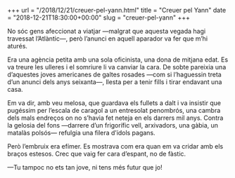 +++
url = "/2018/12/21/creuer-pel-yann.html"
title = "Creuer pel Yann"
date = "2018-12-21T18:30:00+00:00"
slug = "creuer-pel-yann"
+++

No sóc gens afeccionat a viatjar —malgrat que aquesta vegada hagi travessat l’Atlàntic—, però l’anunci en aquell aparador va fer que m’hi aturés.

Era una agència petita amb una sola oficinista, una dona de mitjana edat. Es va treure les ulleres i el somriure li va canviar la cara. De sobte pareixia una d’aquestes joves americanes de galtes rosades —com si l’haguessin treta d’un anunci dels anys seixanta—, llesta per a tenir fills i tirar endavant una casa.

Em va dir, amb veu melosa, que guardava els fullets a dalt i va insistir que pugéssim per l’escala de caragol a un entresolat penombrós, una cambra dels mals endreços on no s’havia fet neteja en els darrers mil anys. Contra la gelosia del fons —darrere d’un frigorífic vell, arxivadors, una gàbia, un matalàs polsós— refulgia una filera d’ídols pagans.

Però l’embruix era efímer. Es mostrava com era quan em va cridar amb els braços estesos. Crec que vaig fer cara d’espant, no de fàstic.

—Tu tampoc no ets tan jove, ni tens més futur que jo!

